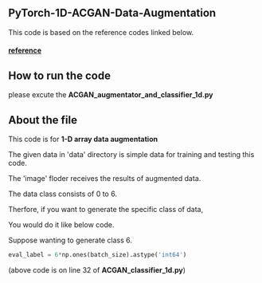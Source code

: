 ## PyTorch-1D-ACGAN-Data-Augmentation

This code is based on the reference codes linked below.

#### [reference ](https://towardsdatascience.com/understanding-acgans-with-code-pytorch-2de35e05d3e4)

## How to run the code

please excute the **ACGAN_augmentator_and_classifier_1d.py**


## About the file

This code is for **1-D array data augmentation** 

The given data in 'data' directory is simple data for training and testing this code.

The 'image' floder receives the results of augmented data.

The data class consists of 0 to 6.

Therfore, if you want to generate the specific class of data, 

You would do it like below code.

Suppose wanting to generate class 6.

```python
eval_label = 6*np.ones(batch_size).astype('int64')
```

(above code is on line 32 of **ACGAN_classifier_1d.py**)
